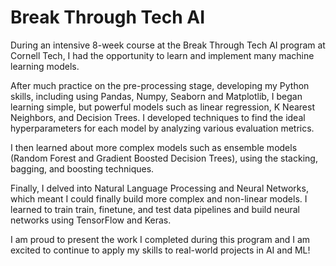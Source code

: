 # Break Through Tech AI

During an intensive 8-week course at the Break Through Tech AI program at Cornell Tech, I had the opportunity to learn and implement many machine learning models. 

After much practice on the pre-processing stage, developing my Python skills, including using Pandas, Numpy, Seaborn and Matplotlib, I began learning simple, but powerful models such as linear regression, K Nearest Neighbors, and Decision Trees. I developed techniques to find the ideal hyperparameters for each model by analyzing various evaluation metrics.

I then learned about more complex models such as ensemble models (Random Forest and Gradient Boosted Decision Trees), using the stacking, bagging, and boosting techniques.

Finally, I delved into Natural Language Processing and Neural Networks, which meant I could finally build more complex and non-linear models. I learned to train train, finetune, and test data pipelines and build neural networks using TensorFlow and Keras.

I am proud to present the work I completed during this program and I am excited to continue to apply my skills to real-world projects in AI and ML!

